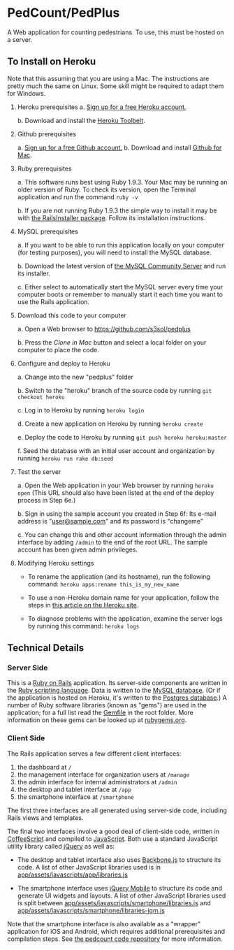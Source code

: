 # PedCount/PedPlus

A Web application for counting pedestrians. To use, this must be hosted on a server.

## To Install on Heroku

Note that this assuming that you are using a Mac. The instructions are pretty much the same on Linux. Some skill might be required to adapt them for Windows.

1. Heroku prerequisites
    a.  [Sign up for a free Heroku account.](https://api.heroku.com/signup)
    
    b.  Download and install the [Heroku Toolbelt](https://toolbelt.heroku.com/).

2. Github prerequisites

    a. [Sign up for a free Github account.](https://github.com/signup/free)
    b. Download and install [Github for Mac](http://mac.github.com/).
    
3. Ruby prerequisites

    a. This software runs best using Ruby 1.9.3. Your Mac may be running an older version of Ruby. To check its version, open the Terminal application and run the command `ruby -v`
    
    b. If you are not running Ruby 1.9.3 the simple way to install it may be with [the RailsInstaller package](http://railsinstaller.org/#osx). Follow its installation instructions.

4. MySQL prerequisites

    a. If you want to be able to run this application locally on your computer (for testing purposes), you will need to install the MySQL database.
    
    b. Download the latest version of [the MySQL Community Server](http://www.mysql.com/downloads/mysql/) and run its installer.
    
    c. Either select to automatically start the MySQL server every time your computer boots or remember to manually start it each time you want to use the Rails application.


5. Download this code to your computer
  
    a. Open a Web browser to https://github.com/s3sol/pedplus
    
    b. Press the *Clone in Mac* button and select a local folder on your computer to place the code.
    
6. Configure and deploy to Heroku

    a. Change into the new "pedplus" folder
    
    b. Switch to the "heroku" branch of the source code by running `git checkout heroku`

    c. Log in to Heroku by running `heroku login`
    
    d. Create a new application on Heroku by running `heroku create`
    
    e. Deploy the code to Heroku by running `git push heroku heroku:master`
    
    f. Seed the database with an initial user account and organization by running `heroku run rake db:seed`
    
7. Test the server
    
    a. Open the Web application in your Web browser by running `heroku open` (This URL should also have been listed at the end of the deploy process in Step 6e.)
    
    b. Sign in using the sample account you created in Step 6f: Its e-mail address is "user@sample.com" and its password is "changeme"
    
    c. You can change this and other account information through the admin interface by adding `/admin` to the end of the root URL. The sample account has been given admin privileges.
    
8. Modifying Heroku settings

    - To rename the application (and its hostname), run the following command: `heroku apps:rename this_is_my_new_name`
    
    - To use a non-Heroku domain name for your application, follow the steps in [this article on the Heroku site](https://devcenter.heroku.com/articles/custom-domains).
    
    - To diagnose problems with the application, examine the server logs by running this command: `heroku logs`
    
    
## Technical Details

### Server Side

This is a [Ruby on Rails](http://rubyonrails.org/) application. Its server-side components are written in the [Ruby scripting language](http://www.ruby-lang.org/). Data is written to the [MySQL database](http://mysql.com/). (Or if the application is hosted on Heroku, it's written to the [Postgres database](http://www.postgresql.org/).) A number of Ruby software libraries (known as "gems") are used in the application; for a full list read the [Gemfile](https://github.com/s3sol/pedplus/blob/heroku/Gemfile) in the root folder. More information on these gems can be looked up at [rubygems.org](https://rubygems.org).

### Client Side

The Rails application serves a few different client interfaces:

1. the dashboard at `/`
2. the management interface for organization users at `/manage`
3. the admin interface for internal administrators at `/admin`
4. the desktop and tablet interface at `/app`
5. the smartphone interface at `/smartphone`

The first three interfaces are all generated using server-side code, including Rails views and templates.

The final two interfaces involve a good deal of client-side code, written in [CoffeeScript](http://coffeescript.org/) and compiled to [JavaScript](https://developer.mozilla.org/en-US/docs/JavaScript). Both use a standard JavaScript utility library called [jQuery](http://jquery.com/) as well as:

- The desktop and tablet interface also uses [Backbone.js](http://backbonejs.org/) to structure its code. A list of other JavaScript libraries used is in [app/assets/javascripts/app/libraries.js](https://github.com/s3sol/pedplus/blob/heroku/app/assets/javascripts/app/libraries.js)

- The smartphone interface uses [jQuery Mobile](http://jquerymobile.com/) to structure its code and generate UI widgets and layouts. A list of other JavaScript libraries used is split between  [app/assets/javascripts/smartphone/libraries.js](https://github.com/s3sol/pedplus/blob/heroku/app/assets/javascripts/smartphone/libraries.js) and [app/assets/javascripts/smartphone/libraries-jqm.js](https://github.com/s3sol/pedplus/blob/heroku/app/assets/javascripts/smartphone/libraries-jqm.js)

Note that the smartphone interface is also available as a "wrapper" application for iOS and Android, which requires additional prerequisites and compilation steps. See [the pedcount code repository](https://github.com/s3sol/pedcount) for more information.